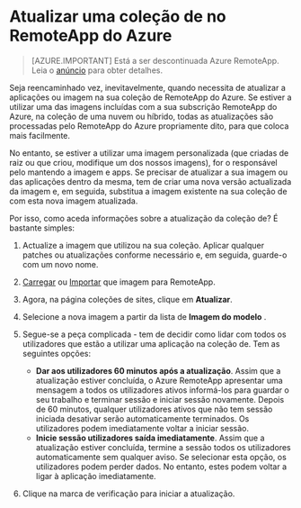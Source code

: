 <properties
   pageTitle="Atualizar a sua coleção de RemoteApp do Azure | Microsoft Azure"
   description="Saiba como atualizar a sua coleção de RemoteApp do Azure"
   services="remoteapp"
   documentationCenter=""
   authors="lizap"
   manager="mbaldwin"
   editor=""/>

<tags
   ms.service="remoteapp"
   ms.devlang="NA"
   ms.topic="article"
   ms.tgt_pltfrm="NA"
   ms.workload="compute"
   ms.date="08/15/2016"
   ms.author="elizapo"/>

# <a name="update-a-collection-in-azure-remoteapp"></a>Atualizar uma coleção de no RemoteApp do Azure

> [AZURE.IMPORTANT]
> Está a ser descontinuada Azure RemoteApp. Leia o [anúncio](https://go.microsoft.com/fwlink/?linkid=821148) para obter detalhes.

Seja reencaminhado vez, inevitavelmente, quando necessita de atualizar a aplicações ou imagem na sua coleção de RemoteApp do Azure. Se estiver a utilizar uma das imagens incluídas com a sua subscrição RemoteApp do Azure, na coleção de uma nuvem ou híbrido, todas as atualizações são processadas pelo RemoteApp do Azure propriamente dito, para que coloca mais facilmente.

No entanto, se estiver a utilizar uma imagem personalizada (que criadas de raiz ou que criou, modifique um dos nossos imagens), for o responsável pelo mantendo a imagem e apps. Se precisar de atualizar a sua imagem ou das aplicações dentro da mesma, tem de criar uma nova versão actualizada da imagem e, em seguida, substitua a imagem existente na sua coleção de com esta nova imagem atualizada.

Por isso, como aceda informações sobre a atualização da coleção de? É bastante simples:

1. Actualize a imagem que utilizou na sua coleção. Aplicar qualquer patches ou atualizações conforme necessário e, em seguida, guarde-o com um novo nome.
2. [Carregar](remoteapp-uploadimage.md) ou [Importar](remoteapp-image-on-azurevm.md) que imagem para RemoteApp.
3. Agora, na página coleções de sites, clique em **Atualizar**.
4. Selecione a nova imagem a partir da lista de **Imagem do modelo** .
4. Segue-se a peça complicada - tem de decidir como lidar com todos os utilizadores que estão a utilizar uma aplicação na coleção de. Tem as seguintes opções:
    - **Dar aos utilizadores 60 minutos após a atualização**. Assim que a atualização estiver concluída, o Azure RemoteApp apresentar uma mensagem a todos os utilizadores ativos informá-los para guardar o seu trabalho e terminar sessão e iniciar sessão novamente. Depois de 60 minutos, qualquer utilizadores ativos que não tem sessão iniciada desativar serão automaticamente terminados. Os utilizadores podem imediatamente voltar a iniciar sessão.
    - **Inicie sessão utilizadores saída imediatamente**. Assim que a atualização estiver concluída, termine a sessão todos os utilizadores automaticamente sem qualquer aviso. Se selecionar esta opção, os utilizadores podem perder dados. No entanto, estes podem voltar a ligar à aplicação imediatamente.

1. Clique na marca de verificação para iniciar a atualização.
